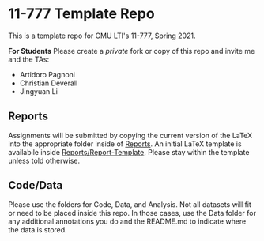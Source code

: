 # 11-777 Template Repo
This is a template repo for CMU LTI's 11-777, Spring 2021.

**For Students**
Please create a *private* fork or copy of this repo and invite me and the TAs:
- Artidoro Pagnoni
- Christian Deverall
- Jingyuan Li


## Reports 
Assignments will be submitted by copying the current version of the LaTeX into the appropriate folder inside of [Reports](Reports).  An initial LaTeX template is availabile inside [Reports/Report-Template](Reports/Report-Template).  Please stay within the template unless told otherwise.

## Code/Data
Please use the folders for Code, Data, and Analysis.  Not all datasets will fit or need to be placed inside this repo.  In those cases, use the Data folder for any additional annotations you do and the README.md to indicate where the data is stored.
